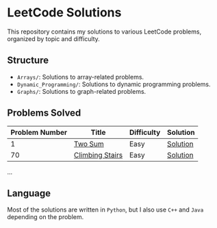 # LeetCode Solutions

This repository contains my solutions to various LeetCode problems, organized by topic and difficulty.

## Structure

- `Arrays/`: Solutions to array-related problems.
- `Dynamic_Programming/`: Solutions to dynamic programming problems.
- `Graphs/`: Solutions to graph-related problems.

## Problems Solved

| Problem Number | Title | Difficulty | Solution |
|----------------|-------|------------|----------|
| 1              | [Two Sum](https://leetcode.com/problems/two-sum/) | Easy | [Solution](./Arrays/1_Two_Sum.py) |
| 70             | [Climbing Stairs](https://leetcode.com/problems/climbing-stairs/) | Easy | [Solution](./Dynamic_Programming/70_Climbing_Stairs.py) |

...

## Language
Most of the solutions are written in `Python`, but I also use `C++` and `Java` depending on the problem.

